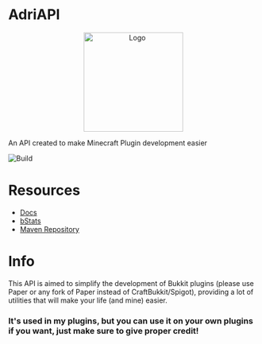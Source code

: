 # AdriAPI
<p align="center">
    <img src="https://avatars.githubusercontent.com/u/58531641?v=4" height="200" alt="Logo" />
</p>

An API created to make Minecraft Plugin development easier

![Build](https://github.com/Adrigamer2950/AdriAPI/actions/workflows/build.yml/badge.svg)

# Resources
- [Docs](https://docs.devadri.es)
- [bStats](https://bstats.org/plugin/bukkit/AdriAPI/20135)
- [Maven Repository](https://repo.devadri.es)

# Info

This API is aimed to simplify the development of Bukkit plugins (please use Paper or any fork of Paper instead of CraftBukkit/Spigot), 
providing a lot of utilities that will make your life (and mine) easier.

### It's used in my plugins, but you can use it on your own plugins if you want, just make sure to give proper credit!